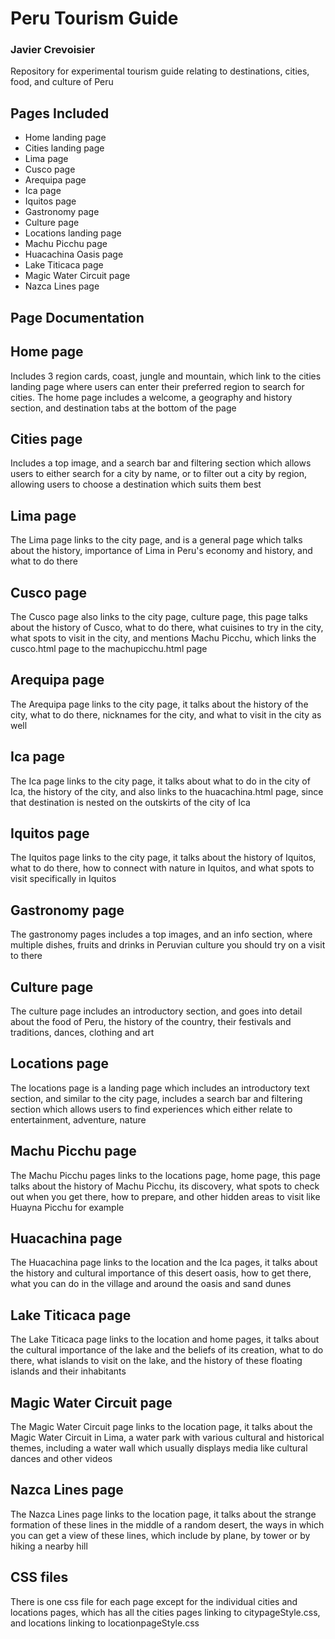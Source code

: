 # Peru Tourism Guide
### Javier Crevoisier

Repository for experimental tourism guide relating to destinations, cities, food, and culture of Peru

## Pages Included

* Home landing page
* Cities landing page
* Lima page
* Cusco page
* Arequipa page
* Ica page
* Iquitos page
* Gastronomy page
* Culture page
* Locations landing page
* Machu Picchu page
* Huacachina Oasis page
* Lake Titicaca page
* Magic Water Circuit page
* Nazca Lines page

## Page Documentation

## Home page

Includes 3 region cards, coast, jungle and mountain, which link to the cities landing page where users can enter their preferred region to search for cities. The home page includes a welcome, a geography and history section, and destination tabs at the bottom of the page

## Cities page

Includes a top image, and a search bar and filtering section which allows users to either search for a city by name, or to filter out a city by region, allowing users to choose a destination which suits them best

## Lima page

The Lima page links to the city page, and is a general page which talks about the history, importance of Lima in Peru's economy and history, and what to do there

## Cusco page

The Cusco page also links to the city page, culture page, this page talks about the history of Cusco, what to do there, what cuisines to try in the city, what spots to visit in the city, and mentions Machu Picchu, which links the cusco.html page to the machupicchu.html page

## Arequipa page

The Arequipa page links to the city page, it talks about the history of the city, what to do there, nicknames for the city, and what to visit in the city as well

## Ica page

The Ica page links to the city page, it talks about what to do in the city of Ica, the history of the city, and also links to the huacachina.html page, since that destination is nested on the outskirts of the city of Ica

## Iquitos page

The Iquitos page links to the city page, it talks about the history of Iquitos, what to do there, how to connect with nature in Iquitos, and what spots to visit specifically in Iquitos

## Gastronomy page

The gastronomy pages includes a top images, and an info section, where multiple dishes, fruits and drinks in Peruvian culture you should try on a visit to there

## Culture page

The culture page includes an introductory section, and goes into detail about the food of Peru, the history of the country, their festivals and traditions, dances, clothing and art

## Locations page

The locations page is a landing page which includes an introductory text section, and similar to the city page, includes a search bar and filtering section which allows users to find experiences which either relate to entertainment, adventure, nature

## Machu Picchu page

The Machu Picchu pages links to the locations page, home page, this page talks about the history of Machu Picchu, its discovery, what spots to check out when you get there, how to prepare, and other hidden areas to visit like Huayna Picchu for example

## Huacachina page

The Huacachina page links to the location and the Ica pages, it talks about the history and cultural importance of this desert oasis, how to get there, what you can do in the village and around the oasis and sand dunes

## Lake Titicaca page

The Lake Titicaca page links to the location and home pages, it talks about the cultural importance of the lake and the beliefs of its creation, what to do there, what islands to visit on the lake, and the history of these floating islands and their inhabitants

## Magic Water Circuit page

The Magic Water Circuit page links to the location page, it talks about the Magic Water Circuit in Lima, a water park with various cultural and historical themes, including a water wall which usually displays media like cultural dances and other videos

## Nazca Lines page

The Nazca Lines page links to the location page, it talks about the strange formation of these lines in the middle of a random desert, the ways in which you can get a view of these lines, which include by plane, by tower or by hiking a nearby hill

## CSS files

There is one css file for each page except for the individual cities and locations pages, which has all the cities pages linking to citypageStyle.css, and locations linking to locationpageStyle.css

